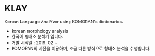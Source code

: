 # KLAY
Korean Language AnalYzer using KOMORAN's dictionaries.
- korean morphology analysis
- 한국어 형태소 분석기 입니다.
- 개발 시작일 : 2019. 02 ~
- KOMORAN의 사전을 이용하며, 조금 다른 방식으로 형태소 분석을 수행합니다.
